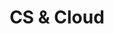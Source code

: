 ---
title: "CS & Cloud"
description: "CS & Cloud."
themeColor: "#3C494F"
cardImage: ""
weight: 2
---